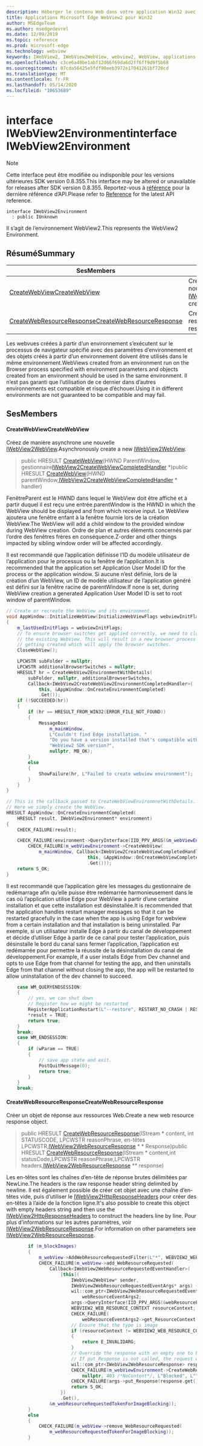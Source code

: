 ```yaml
---
description: Héberger le contenu Web dans votre application Win32 avec le contrôle Microsoft Edge WebView2
title: Applications Microsoft Edge WebView2 pour Win32
author: MSEdgeTeam
ms.author: msedgedevrel
ms.date: 12/09/2019
ms.topic: reference
ms.prod: microsoft-edge
ms.technology: webview
keywords: IWebView2, IWebView2WebView, webview2, WebView, applications Win32, Win32, Edge
ms.openlocfilehash: c3ce6a49be1abf12d66f69da6d2ff6ff9d9f5b68
ms.sourcegitcommit: 07cda56425e5fdf90eeb3972e17041261bf720cd
ms.translationtype: MT
ms.contentlocale: fr-FR
ms.lasthandoff: 05/14/2020
ms.locfileid: "10653689"
---
```

# <span data-ttu-id="e511a-104">interface IWebView2Environment</span><span class="sxs-lookup"><span data-stu-id="e511a-104">interface IWebView2Environment</span></span> 

> [!NOTE]
> <span data-ttu-id="e511a-105">Cette interface peut être modifiée ou indisponible pour les versions ultérieures SDK version 0.8.355.</span><span class="sxs-lookup"><span data-stu-id="e511a-105">This interface may be altered or unavailable for releases after SDK version 0.8.355.</span></span> <span data-ttu-id="e511a-106">Reportez-vous à [référence](../../../webview2-api-reference.md) pour la dernière référence d’API.</span><span class="sxs-lookup"><span data-stu-id="e511a-106">Please refer to [Reference](../../../webview2-api-reference.md) for the latest API reference.</span></span>

```
interface IWebView2Environment
  : public IUnknown
```

<span data-ttu-id="e511a-107">Il s’agit de l’environnement WebView2.</span><span class="sxs-lookup"><span data-stu-id="e511a-107">This represents the WebView2 Environment.</span></span>

## <span data-ttu-id="e511a-108">Résumé</span><span class="sxs-lookup"><span data-stu-id="e511a-108">Summary</span></span>

 <span data-ttu-id="e511a-109">Ses</span><span class="sxs-lookup"><span data-stu-id="e511a-109">Members</span></span>                        | <span data-ttu-id="e511a-110">Descriptions</span><span class="sxs-lookup"><span data-stu-id="e511a-110">Descriptions</span></span>
--------------------------------|---------------------------------------------
[<span data-ttu-id="e511a-111">CreateWebView</span><span class="sxs-lookup"><span data-stu-id="e511a-111">CreateWebView</span></span>](#createwebview) | <span data-ttu-id="e511a-112">Créez de manière asynchrone une nouvelle [IWebView2WebView](IWebView2WebView.md).</span><span class="sxs-lookup"><span data-stu-id="e511a-112">Asynchronously create a new [IWebView2WebView](IWebView2WebView.md).</span></span>
[<span data-ttu-id="e511a-113">CreateWebResourceResponse</span><span class="sxs-lookup"><span data-stu-id="e511a-113">CreateWebResourceResponse</span></span>](#createwebresourceresponse) | <span data-ttu-id="e511a-114">Créer un objet de réponse aux ressources Web.</span><span class="sxs-lookup"><span data-stu-id="e511a-114">Create a new web resource response object.</span></span>

<span data-ttu-id="e511a-115">Les webvues créées à partir d’un environnement s’exécutent sur le processus de navigateur spécifié avec des paramètres d’environnement et des objets créés à partir d’un environnement doivent être utilisés dans le même environnement.</span><span class="sxs-lookup"><span data-stu-id="e511a-115">WebViews created from an environment run on the Browser process specified with environment parameters and objects created from an environment should be used in the same environment.</span></span> <span data-ttu-id="e511a-116">Il n’est pas garanti que l’utilisation de ce dernier dans d’autres environnements est compatible et risque d’échouer.</span><span class="sxs-lookup"><span data-stu-id="e511a-116">Using it in different environments are not guaranteed to be compatible and may fail.</span></span>

## <span data-ttu-id="e511a-117">Ses</span><span class="sxs-lookup"><span data-stu-id="e511a-117">Members</span></span>

#### <span data-ttu-id="e511a-118">CreateWebView</span><span class="sxs-lookup"><span data-stu-id="e511a-118">CreateWebView</span></span> 

<span data-ttu-id="e511a-119">Créez de manière asynchrone une nouvelle [IWebView2WebView](IWebView2WebView.md).</span><span class="sxs-lookup"><span data-stu-id="e511a-119">Asynchronously create a new [IWebView2WebView](IWebView2WebView.md).</span></span>

> <span data-ttu-id="e511a-120">public HRESULT [CreateWebView](#createwebview)(HWND ParentWindow, gestionnaire[IWebView2CreateWebViewCompletedHandler](IWebView2CreateWebViewCompletedHandler.md) \*)</span><span class="sxs-lookup"><span data-stu-id="e511a-120">public HRESULT [CreateWebView](#createwebview)(HWND parentWindow,[IWebView2CreateWebViewCompletedHandler](IWebView2CreateWebViewCompletedHandler.md) \* handler)</span></span>

<span data-ttu-id="e511a-121">FenêtreParent est le HWND dans lequel le WebView doit être affiché et à partir duquel il est reçu une entrée.</span><span class="sxs-lookup"><span data-stu-id="e511a-121">parentWindow is the HWND in which the WebView should be displayed and from which receive input.</span></span> <span data-ttu-id="e511a-122">Le WebView ajoutera une fenêtre enfant à la fenêtre fournie lors de la création WebView.</span><span class="sxs-lookup"><span data-stu-id="e511a-122">The WebView will add a child window to the provided window during WebView creation.</span></span> <span data-ttu-id="e511a-123">Ordre de plan et autres éléments concernés par l’ordre des fenêtres frères en conséquence.</span><span class="sxs-lookup"><span data-stu-id="e511a-123">Z-order and other things impacted by sibling window order will be affected accordingly.</span></span>

<span data-ttu-id="e511a-124">Il est recommandé que l’application définisse l’ID du modèle utilisateur de l’application pour le processus ou la fenêtre de l’application.</span><span class="sxs-lookup"><span data-stu-id="e511a-124">It is recommended that the application set Application User Model ID for the process or the application window.</span></span> <span data-ttu-id="e511a-125">Si aucune n’est définie, lors de la création d’un WebView, un ID de modèle utilisateur de l’application généré est défini sur la fenêtre racine de parentWindow.</span><span class="sxs-lookup"><span data-stu-id="e511a-125">If none is set, during WebView creation a generated Application User Model ID is set to root window of parentWindow.</span></span> 

```cpp
// Create or recreate the WebView and its environment.
void AppWindow::InitializeWebView(InitializeWebViewFlags webviewInitFlags)
{
    m_lastUsedInitFlags = webviewInitFlags;
    // To ensure browser switches get applied correctly, we need to close
    // the existing WebView. This will result in a new browser process
    // getting created which will apply the browser switches.
    CloseWebView();

    LPCWSTR subFolder = nullptr;
    LPCWSTR additionalBrowserSwitches = nullptr;
    HRESULT hr = CreateWebView2EnvironmentWithDetails(
        subFolder, nullptr, additionalBrowserSwitches,
        Callback<IWebView2CreateWebView2EnvironmentCompletedHandler>(
            this, &AppWindow::OnCreateEnvironmentCompleted)
            .Get());
    if (!SUCCEEDED(hr))
    {
        if (hr == HRESULT_FROM_WIN32(ERROR_FILE_NOT_FOUND))
        {
            MessageBox(
                m_mainWindow,
                L"Couldn't find Edge installation. "
                "Do you have a version installed that's compatible with this "
                "WebView2 SDK version?",
                nullptr, MB_OK);
        }
        else
        {
            ShowFailure(hr, L"Failed to create webview environment");
        }
    }
}

// This is the callback passed to CreateWebViewEnvironmnetWithDetails.
// Here we simply create the WebView.
HRESULT AppWindow::OnCreateEnvironmentCompleted(
    HRESULT result, IWebView2Environment* environment)
{
    CHECK_FAILURE(result);

    CHECK_FAILURE(environment->QueryInterface(IID_PPV_ARGS(&m_webViewEnvironment)));
        CHECK_FAILURE(m_webViewEnvironment->CreateWebView(
            m_mainWindow, Callback<IWebView2CreateWebViewCompletedHandler>(
                              this, &AppWindow::OnCreateWebViewCompleted)
                              .Get()));
    return S_OK;
}
```

 <span data-ttu-id="e511a-126">Il est recommandé que l’application gère les messages du gestionnaire de redémarrage afin qu’elle puisse être redémarrée harmonieusement dans le cas où l’application utilise Edge pour WebView à partir d’une certaine installation et que cette installation est désinstallée.</span><span class="sxs-lookup"><span data-stu-id="e511a-126">It is recommended that the application handles restart manager messages so that it can be restarted gracefully in the case when the app is using Edge for webview from a certain installation and that installation is being uninstalled.</span></span> <span data-ttu-id="e511a-127">Par exemple, si un utilisateur installe Edge à partir du canal de développement et décide d’utiliser Edge à partir de ce canal pour tester l’application, puis désinstalle le bord du canal sans fermer l’application, l’application est redémarrée pour permettre la réussite de la désinstallation du canal de développement.</span><span class="sxs-lookup"><span data-stu-id="e511a-127">For example, if a user installs Edge from Dev channel and opts to use Edge from that channel for testing the app, and then uninstalls Edge from that channel without closing the app, the app will be restarted to allow uninstallation of the dev channel to succeed.</span></span> 

```cpp
    case WM_QUERYENDSESSION:
    {
        // yes, we can shut down
        // Register how we might be restarted
        RegisterApplicationRestart(L"--restore", RESTART_NO_CRASH | RESTART_NO_HANG);
        *result = TRUE;
        return true;
    }
    break;
    case WM_ENDSESSION:
    {
        if (wParam == TRUE)
        {
            // save app state and exit.
            PostQuitMessage(0);
            return true;
        }
    }
    break;
```

#### <span data-ttu-id="e511a-128">CreateWebResourceResponse</span><span class="sxs-lookup"><span data-stu-id="e511a-128">CreateWebResourceResponse</span></span> 

<span data-ttu-id="e511a-129">Créer un objet de réponse aux ressources Web.</span><span class="sxs-lookup"><span data-stu-id="e511a-129">Create a new web resource response object.</span></span>

> <span data-ttu-id="e511a-130">public HRESULT [CreateWebResourceResponse](#createwebresourceresponse)(IStream \* content, int STATUSCODE, LPCWSTR reasonPhrase, en-têtes LPCWSTR,[IWebView2WebResourceResponse](IWebView2WebResourceResponse.md) \* \* Response)</span><span class="sxs-lookup"><span data-stu-id="e511a-130">public HRESULT [CreateWebResourceResponse](#createwebresourceresponse)(IStream \* content,int statusCode,LPCWSTR reasonPhrase,LPCWSTR headers,[IWebView2WebResourceResponse](IWebView2WebResourceResponse.md) \*\* response)</span></span>

<span data-ttu-id="e511a-131">Les en-têtes sont les chaînes d’en-tête de réponse brutes délimitées par NewLine.</span><span class="sxs-lookup"><span data-stu-id="e511a-131">The headers is the raw response header string delimited by newline.</span></span> <span data-ttu-id="e511a-132">Il est également possible de créer cet objet avec une chaîne d’en-têtes vide, puis d’utiliser le [IWebView2HttpResponseHeaders](IWebView2HttpResponseHeaders.md) pour créer des en-têtes à l’aide de la fonction ligne.</span><span class="sxs-lookup"><span data-stu-id="e511a-132">It's also possible to create this object with empty headers string and then use the [IWebView2HttpResponseHeaders](IWebView2HttpResponseHeaders.md) to construct the headers line by line.</span></span> <span data-ttu-id="e511a-133">Pour plus d’informations sur les autres paramètres, voir [IWebView2WebResourceResponse](IWebView2WebResourceResponse.md).</span><span class="sxs-lookup"><span data-stu-id="e511a-133">For information on other parameters see [IWebView2WebResourceResponse](IWebView2WebResourceResponse.md).</span></span>

```cpp
        if (m_blockImages)
        {
            m_webView->AddWebResourceRequestedFilter(L"*", WEBVIEW2_WEB_RESOURCE_CONTEXT_IMAGE);
            CHECK_FAILURE(m_webView->add_WebResourceRequested(
                Callback<IWebView2WebResourceRequestedEventHandler>(
                    [this](
                        IWebView2WebView* sender,
                        IWebView2WebResourceRequestedEventArgs* args) {
                        wil::com_ptr<IWebView2WebResourceRequestedEventArgs2>
                            webResourceEventArgs2;
                        args->QueryInterface(IID_PPV_ARGS(&webResourceEventArgs2));
                        WEBVIEW2_WEB_RESOURCE_CONTEXT resourceContext;
                        CHECK_FAILURE(
                            webResourceEventArgs2->get_ResourceContext(&resourceContext));
                        // Ensure that the type is image
                        if (resourceContext != WEBVIEW2_WEB_RESOURCE_CONTEXT_IMAGE)
                        {
                            return E_INVALIDARG;
                        }
                        // Override the response with an empty one to block the image.
                        // If put_Response is not called, the request will continue as normal.
                        wil::com_ptr<IWebView2WebResourceResponse> response;
                        CHECK_FAILURE(m_webViewEnvironment->CreateWebResourceResponse(
                            nullptr, 403 /*NoContent*/, L"Blocked", L"", &response));
                        CHECK_FAILURE(args->put_Response(response.get()));
                        return S_OK;
                    })
                    .Get(),
                &m_webResourceRequestedTokenForImageBlocking));
        }
        else
        {
            CHECK_FAILURE(m_webView->remove_WebResourceRequested(
                m_webResourceRequestedTokenForImageBlocking));
        }
```

